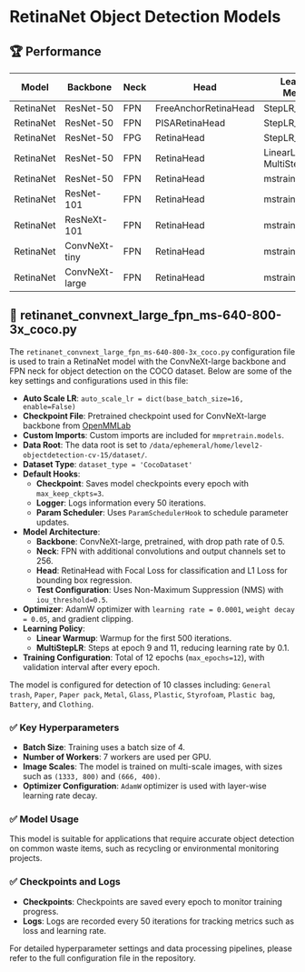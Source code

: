 # RetinaNet Object Detection Models

## 🏆 Performance

| Model       | Backbone     | Neck                | Head              | Learning Method                | Leaderboard mAP50 |
|-------------|--------------|---------------------|-------------------|--------------------------------|-------------------|
| RetinaNet   | ResNet-50    | FPN                 | FreeAnchorRetinaHead | StepLR_1x                      | 0.1771            |
| RetinaNet   | ResNet-50    | FPN                 | PISARetinaHead    | StepLR_1x                      | 0.2482            |
| RetinaNet   | ResNet-50    | FPG                 | RetinaHead        | StepLR_50e                     | 0.292             |
| RetinaNet   | ResNet-50    | FPN                 | RetinaHead        | LinearLR + MultiStepLR_90k     | 0.389             |
| RetinaNet   | ResNet-50    | FPN                 | RetinaHead        | mstrain_3x                     | 0.4527            |
| RetinaNet   | ResNet-101   | FPN                 | RetinaHead        | mstrain_3x                     | 0.4591            |
| RetinaNet   | ResNeXt-101  | FPN                 | RetinaHead        | mstrain_3x                     | 0.4976            |
| RetinaNet   | ConvNeXt-tiny | FPN                | RetinaHead        | mstrain_3x                     | 0.4978            |
| RetinaNet   | ConvNeXt-large | FPN               | RetinaHead        | mstrain_3x                     | 0.6073            |

## 📝 retinanet_convnext_large_fpn_ms-640-800-3x_coco.py

The `retinanet_convnext_large_fpn_ms-640-800-3x_coco.py` configuration file is used to train a RetinaNet model with the ConvNeXt-large backbone and FPN neck for object detection on the COCO dataset. Below are some of the key settings and configurations used in this file:

- **Auto Scale LR**: `auto_scale_lr = dict(base_batch_size=16, enable=False)`
- **Checkpoint File**: Pretrained checkpoint used for ConvNeXt-large backbone from [OpenMMLab](https://download.openmmlab.com/mmclassification/v0/convnext/convnext-large_3rdparty_in21k_20220124-41b5a79f.pth)
- **Custom Imports**: Custom imports are included for `mmpretrain.models`.
- **Data Root**: The data root is set to `/data/ephemeral/home/level2-objectdetection-cv-15/dataset/`.
- **Dataset Type**: `dataset_type = 'CocoDataset'`
- **Default Hooks**:
  - **Checkpoint**: Saves model checkpoints every epoch with `max_keep_ckpts=3`.
  - **Logger**: Logs information every 50 iterations.
  - **Param Scheduler**: Uses `ParamSchedulerHook` to schedule parameter updates.
- **Model Architecture**:
  - **Backbone**: ConvNeXt-large, pretrained, with drop path rate of 0.5.
  - **Neck**: FPN with additional convolutions and output channels set to 256.
  - **Head**: RetinaHead with Focal Loss for classification and L1 Loss for bounding box regression.
  - **Test Configuration**: Uses Non-Maximum Suppression (NMS) with `iou_threshold=0.5`.
- **Optimizer**: AdamW optimizer with `learning rate = 0.0001`, `weight decay = 0.05`, and gradient clipping.
- **Learning Policy**:
  - **Linear Warmup**: Warmup for the first 500 iterations.
  - **MultiStepLR**: Steps at epoch 9 and 11, reducing learning rate by 0.1.
- **Training Configuration**: Total of 12 epochs (`max_epochs=12`), with validation interval after every epoch.

The model is configured for detection of 10 classes including: `General trash`, `Paper`, `Paper pack`, `Metal`, `Glass`, `Plastic`, `Styrofoam`, `Plastic bag`, `Battery`, and `Clothing`.

### ✅ Key Hyperparameters
- **Batch Size**: Training uses a batch size of 4.
- **Number of Workers**: 7 workers are used per GPU.
- **Image Scales**: The model is trained on multi-scale images, with sizes such as `(1333, 800)` and `(666, 400)`.
- **Optimizer Configuration**: `AdamW` optimizer is used with layer-wise learning rate decay.

### ✅ Model Usage
This model is suitable for applications that require accurate object detection on common waste items, such as recycling or environmental monitoring projects.

### ✅ Checkpoints and Logs
- **Checkpoints**: Checkpoints are saved every epoch to monitor training progress.
- **Logs**: Logs are recorded every 50 iterations for tracking metrics such as loss and learning rate.

For detailed hyperparameter settings and data processing pipelines, please refer to the full configuration file in the repository.

